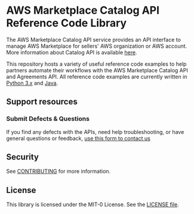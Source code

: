 
# AWS Marketplace Catalog API Reference Code Library

The AWS Marketplace Catalog API service provides an API interface to manage AWS Marketplace for sellers'
AWS organization or AWS account. More information about Catalog API is available [here](https://docs.aws.amazon.com/marketplace-catalog/latest/api-reference/welcome.html).

This repository hosts a variety of useful reference code examples to help partners automate their workflows with the
AWS Marketplace Catalog API and Agreements API. All reference code examples are currently written in [Python 3.x](./python) and [Java](./java).

## Support resources

### Submit Defects & Questions
If you find any defects with the APIs, need help troubleshooting, or have general questions or feedback, [use this form to contact us](https://app.smartsheet.com/b/form/f32ca7712dce4abd96efc73ae68eb4bb)

## Security

See [CONTRIBUTING](CONTRIBUTING.md#security-issue-notifications) for more information.

## License

This library is licensed under the MIT-0 License. See the [LICENSE file](LICENSE).

